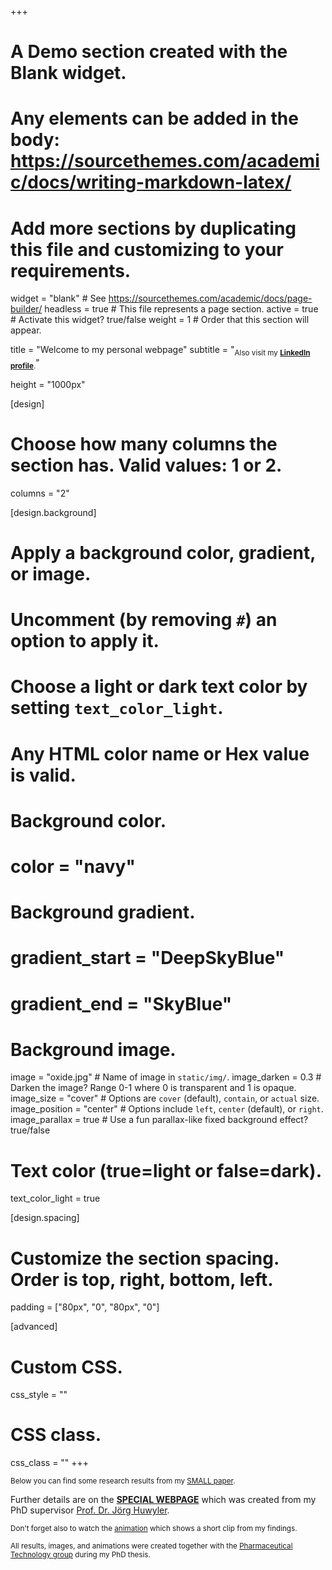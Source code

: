 +++
# A Demo section created with the Blank widget.
# Any elements can be added in the body: https://sourcethemes.com/academic/docs/writing-markdown-latex/
# Add more sections by duplicating this file and customizing to your requirements.

widget = "blank"  # See https://sourcethemes.com/academic/docs/page-builder/
headless = true  # This file represents a page section.
active = true  # Activate this widget? true/false
weight = 1  # Order that this section will appear.

title = "Welcome to my personal webpage"
subtitle = "<sub>Also visit my **[LinkedIn profile](https://ch.linkedin.com/in/emrecoerek)**.</sub>"

height = "1000px"

[design]
  # Choose how many columns the section has. Valid values: 1 or 2.
  columns = "2"

[design.background]
  # Apply a background color, gradient, or image.
  #   Uncomment (by removing `#`) an option to apply it.
  #   Choose a light or dark text color by setting `text_color_light`.
  #   Any HTML color name or Hex value is valid.

  # Background color.
  # color = "navy"
  
  # Background gradient.
  # gradient_start = "DeepSkyBlue"
  # gradient_end = "SkyBlue"
  
  # Background image.
  image = "oxide.jpg"  # Name of image in `static/img/`.
  image_darken = 0.3  # Darken the image? Range 0-1 where 0 is transparent and 1 is opaque.
  image_size = "cover"  #  Options are `cover` (default), `contain`, or `actual` size.
  image_position = "center"  # Options include `left`, `center` (default), or `right`.
  image_parallax = true  # Use a fun parallax-like fixed background effect? true/false

  # Text color (true=light or false=dark).
  text_color_light = true

[design.spacing]
  # Customize the section spacing. Order is top, right, bottom, left.
  padding = ["80px", "0", "80px", "0"]

[advanced]
 # Custom CSS. 
 css_style = ""
 
 # CSS class.
 css_class = ""
+++




<sub>Below you can find some research results from my [SMALL paper](https://doi.org/10.1002/smll.202000746).</sub>


Further details are on the **[SPECIAL WEBPAGE](http://zebrafish.pharma-te.ch/)** which was created from my PhD supervisor [Prof. Dr. Jörg Huwyler](https://pharma.unibas.ch/de/personen/joerg-huwyler-1475/).


<sub>Don't forget also to watch the [animation](#video) which shows a short clip from my findings.</sub>

<sub>All results, images, and animations were created together with the [Pharmaceutical Technology group](https://pharma.unibas.ch/de/research/research-groups/pharmaceutical-technology-2253/) during my PhD thesis.</sub>
